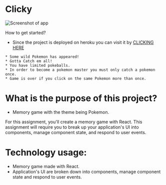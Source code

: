 # Clicky
![Screenshot of app](https://github.com/Finishoff/Webscrape/blob/master/public/assets/images/x.png)

How to get started?

   * Since the project is deployed on heroku you can visit it by 
    [CLICKING HERE](https://pokeball-master.herokuapp.com/)
    
    * Some wild Pokemon has appeared!
    * Gotta Catch em all!
    * You have limited pokeballs.
    * In order to become a pokemon master you must only catch a pokemon once.
    * Game is over if you click on the same Pokemon more than once.
    
# What is the purpose of this project?
   * Memory game with the theme being Pokemon.
   
   For this assignment, you'll create a memory game with React. This assignment will require you to break up your application's UI      into components, manage component state, and respond to user events.
   
# Technology usage:
  * Memory game made with React.
  * Application's UI are broken down into components, manage component state and respond to user events.
